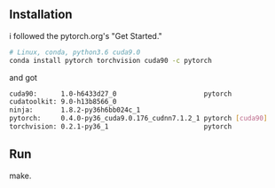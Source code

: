 ## Installation

i followed the pytorch.org's "Get Started."

```bash
# Linux, conda, python3.6 cuda9.0
conda install pytorch torchvision cuda90 -c pytorch
```

and got

```bash
cuda90:      1.0-h6433d27_0                      pytorch
cudatoolkit: 9.0-h13b8566_0
ninja:       1.8.2-py36h6bb024c_1
pytorch:     0.4.0-py36_cuda9.0.176_cudnn7.1.2_1 pytorch [cuda90]
torchvision: 0.2.1-py36_1                        pytorch
```

## Run

make.
